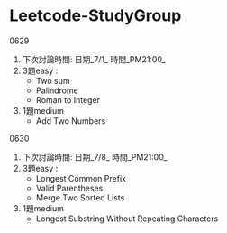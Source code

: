# Leetcode-StudyGroup

0629

1. 下次討論時間: 日期_7/1_  時間_PM21:00_
2. 3題easy : 
     - Two sum 
     - Palindrome 
     - Roman to Integer
3. 1題medium
     - Add Two Numbers


0630

1. 下次討論時間: 日期_7/8_  時間_PM21:00_
2. 3題easy : 
     - Longest Common Prefix
     - Valid Parentheses
     - Merge Two Sorted Lists
3. 1題medium
     - Longest Substring Without Repeating Characters